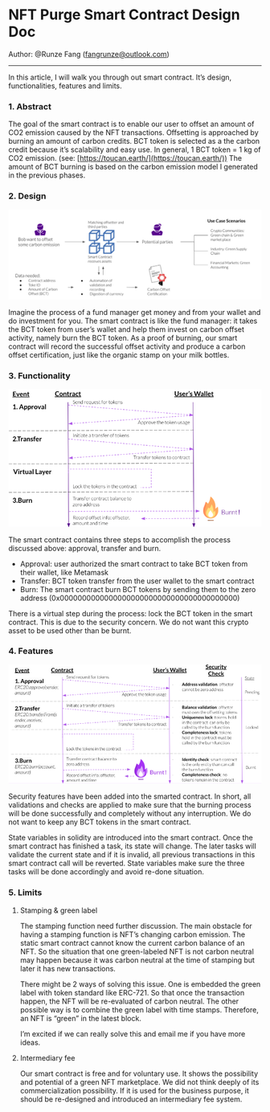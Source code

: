 # NFT Purge Smart Contract Design Doc

Author: @Runze Fang (fangrunze@outlook.com)

---

In this article, I will walk you through out smart contract. It’s design, functionalities, features and limits. 

### 1. Abstract

The goal of the smart contract is to enable our user to offset an amount of CO2 emission caused by the NFT transactions. Offsetting is approached by burning an amount of carbon credits. BCT token is selected as a the carbon credit because it’s scalability and easy use. In general, 1 BCT token = 1 kg of CO2 emission. (see: [https://toucan.earth/](https://toucan.earth/)) The amount of BCT burning is based on the carbon emission model I generated in the previous phases.

### 2. Design

![Screen Shot 2022-04-26 at 9.43.14 PM.png](NFT%20Purge%20Smart%20Contract%20Design%20Doc%20cdb4136fa41f44e987c60217f9da170e/Screen_Shot_2022-04-26_at_9.43.14_PM.png)

Imagine the process of a fund manager get money and from your wallet and do investment for you. The smart contract is like the fund manager: it takes the BCT token from user’s wallet and help them invest on carbon offset activity, namely burn the BCT token. As a proof of burning, our smart contract will record the successful offset activity and produce a carbon offset certification, just like the organic stamp on your milk bottles.

### 3. Functionality

![Screen Shot 2022-04-26 at 10.11.03 PM.png](NFT%20Purge%20Smart%20Contract%20Design%20Doc%20cdb4136fa41f44e987c60217f9da170e/Screen_Shot_2022-04-26_at_10.11.03_PM.png)

The smart contract contains three steps to accomplish the process discussed above: approval, transfer and burn. 

- Approval: user authorized the smart contract to take BCT token from their wallet, like Metamask
- Transfer: BCT token transfer from the user wallet to the smart contract
- Burn: The smart contract burn BCT tokens by sending them to the zero address (0x0000000000000000000000000000000000000000)

There is a virtual step during the process: lock the BCT token in the smart contract. This is due to the security concern. We do not want this crypto asset to be used other than be burnt.

### 4. Features

![Screen Shot 2022-04-26 at 9.47.05 PM.png](NFT%20Purge%20Smart%20Contract%20Design%20Doc%20cdb4136fa41f44e987c60217f9da170e/Screen_Shot_2022-04-26_at_9.47.05_PM.png)

Security features have been added into the smarted contract. In short, all validations and checks are applied to make sure that the burning process will be done successfully and completely without any interruption. We do not want to keep any BCT tokens in the smart contract.

State variables in solidity are introduced into the smart contract. Once the smart contract has finished a task, its state will change. The later tasks will validate the current state and if it is invalid, all previous transactions in this smart contract call will be reverted. State variables make sure the three tasks will be done accordingly and avoid re-done situation.

### 5. Limits

1. Stamping & green label
    
    The stamping function need further discussion. The main obstacle for having a stamping function is NFT’s changing carbon emission. The static smart contract cannot know the current carbon balance of an NFT. So the situation that one green-labeled NFT is not carbon neutral may happen because it was carbon neutral at the time of stamping but later it has new transactions. 
    
    There might be 2 ways of solving this issue. One is embedded the green label with token standard like ERC-721. So that once the transaction happen, the NFT will be re-evaluated of carbon neutral. The other possible way is to combine the green label with time stamps. Therefore, an NFT is “green” in the latest block. 
    
    I’m excited if we can really solve this and email me if you have more ideas.
    
2. Intermediary fee
    
    Our smart contract is free and for voluntary use. It shows the possibility and potential of a green NFT marketplace. We did not think deeply of its commercialization possibility. If it is used for the business purpose, it should be re-designed and introduced an intermediary fee system.
